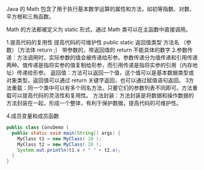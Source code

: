 

Java 的 Math 包含了用于执行基本数学运算的属性和方法，如初等指数、对数、平方根和三角函数。

Math 的方法都被定义为 static 形式，通过 Math 类可以在主函数中直接调用。

1.提高代码的复用性  提高代码的可维护性 
public static 返回值类型 方法名 （参数）｛方法体 return ;｝
带参数的，带返回值的
return 不能具体的数字
2.参数传递：方法调用时，实际参数的值会被传递给形参。参数传递分为值传递和引用传递两种。值传递是指将实参的值复制给形参，而引用传递是指将实参的引用（内存地址）传递给形参。
返回值：方法可以返回一个值，这个值可以是基本数据类型或对象类型。返回值可以通过 return 关键字返回，也可以通过赋值语句返回。
3方法重载：同一个类中可以有多个同名方法，只要它们的参数列表不同即可。方法重载可以提高代码的灵活性和复用性。
方法封装：方法封装是将数据和操作数据的方法封装在一起，形成一个整体，有利于保护数据，提高代码的可维护性。

4.成员变量和成员函数

```java
public class ConsDemo {
  public static void main(String[] args) {
    MyClass t1 = new MyClass( 10 );
    MyClass t2 = new MyClass( 20 );
    System.out.println(t1.x + " " + t2.x);
  }
}
```


